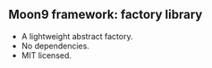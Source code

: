 ## Moon9 framework: factory library
- A lightweight abstract factory.
- No dependencies.
- MIT licensed.
